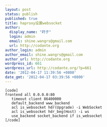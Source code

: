 ```yaml
---
layout: post
status: publish
published: true
title: haproxy设置websocket
author:
  display_name: "莳子"
  login: admin
  email: shine.wangrs@gmail.com
  url: http://codante.org
author_login: admin
author_email: shine.wangrs@gmail.com
author_url: http://codante.org
wordpress_id: 661
wordpress_url: http://codante.org/?p=661
date: '2012-04-17 11:39:56 +0800'
date_gmt: '2012-04-17 03:39:56 +0800'
---
```



    [code]
    frontend all 0.0.0.0:80
       timeout client 86400000
       default_backend www_backend
       acl is_websocket hdr(Upgrade) -i WebSocket
       acl is_websocket hdr_beg(Host) -i ws
       use_backend socket_backend if is_websocket
    [/code]